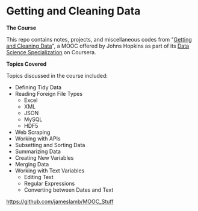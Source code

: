Getting and Cleaning Data
========================

**The Course**

This repo contains notes, projects, and miscellaneous codes from "[Getting and Cleaning Data](https://www.coursera.org/course/getdata)", a MOOC offered by Johns Hopkins as part of its [Data Science Specialization](https://www.coursera.org/specialization/jhudatascience/1?utm_medium=listingPage) on Coursera.

**Topics Covered**

Topics discussed in the course included:

- Defining Tidy Data
- Reading Foreign File Types
    - Excel
    - XML
    - JSON
    - MySQL
    - HDF5
- Web Scraping
- Working with APIs
- Subsetting and Sorting Data
- Summarizing Data
- Creating New Variables
- Merging Data
- Working with Text Variables
    - Editing Text
    - Regular Expressions
    - Converting between Dates and Text



https://github.com/jameslamb/MOOC_Stuff